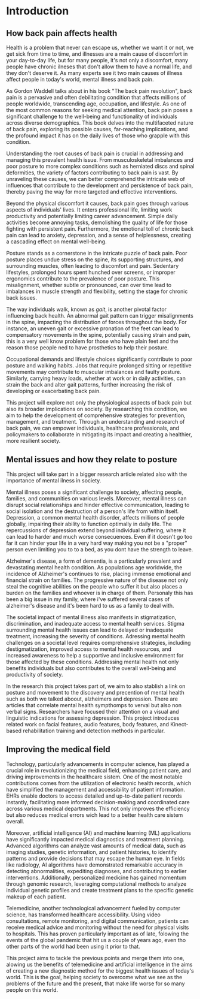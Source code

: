 # Introduction

## How back pain affects health
Health is a problem that never can escape us, whether we want it or not, we get sick from time to time, and illnesses are a main cause of discomfort in your day-to-day life, but for many people, it's not only a discomfort, many people have chronic ilneses that don't allow them to have a normal life, and they don't deserve it. As many experts see it two main causes of illness affect people in today's world, mental illness and back pain.

As Gordon Waddell talks about in his book "The back pain revolution", back pain is a pervasive and often debilitating condition that affects millions of people worldwide, transcending age, occupation, and lifestyle. As one of the most common reasons for seeking medical attention, back pain poses a significant challenge to the well-being and functionality of individuals across diverse demographics. This book delves into the multifaceted nature of back pain, exploring its possible causes, far-reaching implications, and the profound impact it has on the daily lives of those who grapple with this condition.

Understanding the root causes of back pain is crucial in addressing and managing this prevalent health issue. From musculoskeletal imbalances and poor posture to more complex conditions such as herniated discs and spinal deformities, the variety of factors contributing to back pain is vast. By unraveling these causes, we can better comprehend the intricate web of influences that contribute to the development and persistence of back pain, thereby paving the way for more targeted and effective interventions.

Beyond the physical discomfort it causes, back pain goes through various aspects of individuals' lives. It enters professional life, limiting work productivity and potentially limiting career advancement. Simple daily activities become annoying tasks, demolishing the quality of life for those fighting with persistent pain. Furthermore, the emotional toll of chronic back pain can lead to anxiety, depression, and a sense of helplessness, creating a cascading effect on mental well-being.

Posture stands as a cornerstone in the intricate puzzle of back pain. Poor posture places undue stress on the spine, its supporting structures, and surrounding muscles, often leading to discomfort and pain. Sedentary lifestyles, prolonged hours spent hunched over screens, or improper ergonomics contribute to the prevalence of poor posture. This misalignment, whether subtle or pronounced, can over time lead to imbalances in muscle strength and flexibility, setting the stage for chronic back issues.

The way individuals walk, known as *gait*, is another pivotal factor influencing back health. An abnormal gait pattern can trigger misalignments in the spine, impacting the distribution of forces throughout the body. For instance, an uneven gait or excessive pronation of the feet can lead to compensatory movements in the spine, potentially causing strain and pain, this is a very well know problem for those who have plain feet and the reason those people ned to have prosthetics to help their posture.

Occupational demands and lifestyle choices significantly contribute to poor posture and walking habits. Jobs that require prolonged sitting or repetitive movements may contribute to muscular imbalances and faulty posture. Similarly, carrying heavy loads, whether at work or in daily activities, can strain the back and alter gait patterns, further increasing the risk of developing or exacerbating back pain.

This project will explore not only the physiological aspects of back pain but also its broader implications on society. By researching this condition, we aim to help the development of comprehensive strategies for prevention, management, and treatment. Through an understanding and research of back pain, we can empower individuals, healthcare professionals, and policymakers to collaborate in mitigating its impact and creating a healthier, more resilient society.

## Mental issues and how they relate to posture

This project will take part in a bigger research article related also with the importance of mental ilness in society.

Mental illness poses a significant challenge to society, affecting people, families, and communities on various levels. Moreover, mental illness can disrupt social relationships and hinder effective communication, leading to social isolation and the destruction of a person's life from within itself. Depression, a common mental health disorder, affects millions of people globally, impairing their ability to function optimally in daily life. The repercussions of depression extend beyond individual suffering, where it can lead to harder and much worse consecuences. Even if it doesn't go too far it can hinder your life in a very hard way making you not be a "proper" person even limiting you to to a bed, as you dont have the strength to leave.

Alzheimer's disease, a form of dementia, is a particularly prevalent and devastating mental health condition. As populations age worldwide, the incidence of Alzheimer's continues to rise, placing immense emotional and financial strain on families. The progressive nature of the disease not only steal the cognitive abilities on the people who suffer it but also places a burden on the families and whoever is in charge of them. Personaly this has been a big issue in my family, where i've suffered several cases of alzheimer's disease and it's been hard to us as a family to deal with.

The societal impact of mental illness also manifests in stigmatization, discrimination, and inadequate access to mental health services. Stigma surrounding mental health issues can lead to delayed or inadequate treatment, increasing the severity of conditions. Adressing mental health challenges on a societal level requires comprehensive strategies, including destigmatization, improved access to mental health resources, and increased awareness to help a supportive and inclusive environment for those affected by these conditions. Addressing mental health not only benefits individuals but also contributes to the overall well-being and productivity of society.

In the research this project takes part of, we aim to also stablish a link on posture and movement to the discovery and precention of mental health such as both we talked aboout, alzheimers and depression. There are articles that correlate mental health sympthomps to verval but also non verbal signs. Researchers have focused their attention on a visual and linguistic indications for assessing depression. This project introduces related work on facial features, audio features, body features, and Kinect-based rehabilitation training and detection methods in particular.

## Improving the medical field

Technology, particularly advancements in computer science, has played a crucial role in revolutionizing the medical field, enhancing patient care, and driving improvements in the healthcare sistem. One of the most notable contributions comes from the utilization of electronic health records, which have simplified the management and accessibility of patient information. EHRs enable doctors to access detailed and up-to-date patient records instantly, facilitating more informed decision-making and coordinated care across various medical departments. This not only improves the efficiency but also reduces medical errors wich lead to a better health care sistem overall.

Moreover, artificial intelligence (AI) and machine learning (ML) applications have significantly impacted medical diagnostics and treatment planning. Advanced algorithms can analyze vast amounts of medical data, such as imaging studies, genetic information, and patient histories, to identify patterns and provide decisions that may escape the human eye. In fields like radiology, AI algorithms have demonstrated remarkable accuracy in detecting abnormalities, expediting diagnoses, and contributing to earlier interventions. Additionally, personalized medicine has gained momentum through genomic research, leveraging computational methods to analyze individual genetic profiles and create treatment plans to the specific genetic makeup of each patient.

Telemedicine, another technological advancement fueled by computer science, has transformed healthcare accessibility. Using video consultations, remote monitoring, and digital communication, patients can receive medical advice and monitoring without the need for physical visits to hospitals. This has proven particularly important as of late, folowing the events of the global pandemic that hit us a couple of years ago, even tho other parts of the world had been using it prior to that. 

This project aims to tackle the previous points and merge them into one, alowing us the benefits of telemedicine and artificial intelligence in the aims of creating a new diagnostic method for the biggest health issues of today's world. This is the goal, helping society to overcome what we see as the problems of the future and the present, that make life worse for so many  people on this world.